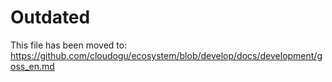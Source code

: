 # Outdated

This file has been moved to: https://github.com/cloudogu/ecosystem/blob/develop/docs/development/goss_en.md
